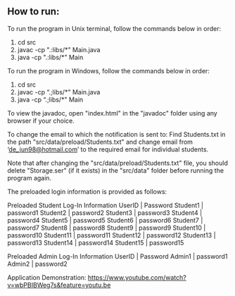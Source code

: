 ## How to run:



To run the program in Unix terminal, follow the commands below in order: 

1. cd src
2. javac -cp ".:libs/*" Main.java
3. java -cp ".:libs/*" Main



To run the program in Windows, follow the commands below in order: 

1. cd src
2. javac -cp “.;libs/*" Main.java
3. java -cp “.;libs/*" Main



To view the javadoc, open "index.html" in the "javadoc" folder using any browser if your choice.



To change the email to which the notification is sent to: 
Find Students.txt in the path "src/data/preload/Students.txt" and change email from ‘de_jun98@hotmail.com’ to the required email for individual students.



Note that after changing the "src/data/preload/Students.txt" file, you should delete "Storage.ser" (if it exists) in the "src/data" folder before running the program again.



The preloaded login information is provided as follows:

Preloaded Student Log-In Information
UserID  |  Password
Student1 |   password1
Student2 |   password2
Student3 |   password3
Student4 |   password4
Student5 |   password5
Student6 |   password6
Student7 |   password7
Student8 |   password8
Student9 |   password9
Student10 | password10
Student11 | password11
Student12 | password12
Student13 | password13
Student14 | password14
Student15 | password15

Preloaded Admin Log-In Information
UserID  |  Password
Admin1  |  password1
Admin2  |  password2

Application Demonstration: https://www.youtube.com/watch?v=wbPBIBWeg7s&feature=youtu.be




